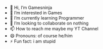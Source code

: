 - 👋 Hi, I’m Gamesninja
- 👀 I’m interested in Games
- 🌱 I’m currently learning Programmer
- 💞️ I’m looking to collaborate on nothing
- 📫 How to reach me maybe my YT Channel
- 😄 Pronouns: of course he/him
- ⚡ Fun fact: i am stupid
